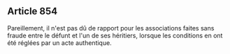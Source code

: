 Article 854
----
Pareillement, il n'est pas dû de rapport pour les associations faites sans
fraude entre le défunt et l'un de ses héritiers, lorsque les conditions en ont
été réglées par un acte authentique.
